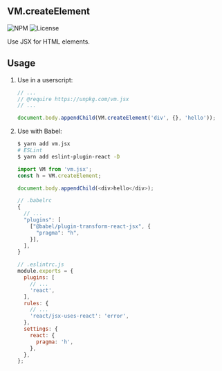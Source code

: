 VM.createElement
---

![NPM](https://img.shields.io/npm/v/vm.jsx.svg)
![License](https://img.shields.io/npm/l/vm.jsx.svg)

Use JSX for HTML elements.

Usage
---

1. Use in a userscript:

   ```js
   // ...
   // @require https://unpkg.com/vm.jsx
   // ...

   document.body.appendChild(VM.createElement('div', {}, 'hello'));
   ```

1. Use with Babel:

   ```sh
   $ yarn add vm.jsx
   # ESLint
   $ yarn add eslint-plugin-react -D
   ```

   ```js
   import VM from 'vm.jsx';
   const h = VM.createElement;

   document.body.appendChild(<div>hello</div>);
   ```

   ```js
   // .babelrc
   {
     // ...
     "plugins": [
       ["@babel/plugin-transform-react-jsx", {
         "pragma": "h",
       }],
     ],
   }
   ```

   ```js
   // .eslintrc.js
   module.exports = {
     plugins: [
       // ...
       'react',
     ],
     rules: {
       // ...
       'react/jsx-uses-react': 'error',
     },
     settings: {
       react: {
         pragma: 'h',
       },
     },
   };
   ```
